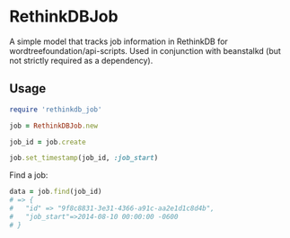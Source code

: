 # RethinkDBJob

A simple model that tracks job information in RethinkDB for wordtreefoundation/api-scripts. Used in conjunction with beanstalkd (but not strictly required as a dependency).

## Usage

```ruby
require 'rethinkdb_job'

job = RethinkDBJob.new

job_id = job.create

job.set_timestamp(job_id, :job_start)
```

Find a job:

```ruby
data = job.find(job_id)
# => {
#   "id" => "9f8c8831-3e31-4366-a91c-aa2e1d1c8d4b",
#   "job_start"=>2014-08-10 00:00:00 -0600
# }
```
